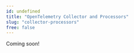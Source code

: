 ```yaml
---
id: undefined
title: "OpenTelemetry Collector and Processors"
slug: "collector-processors"
free: false
---
```


Coming soon!
